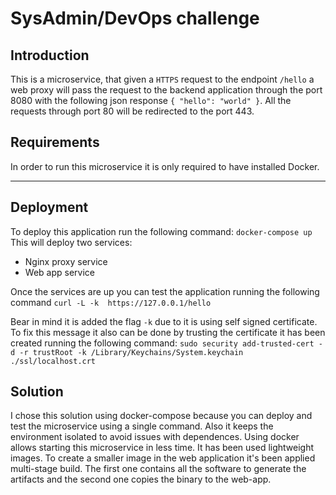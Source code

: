 # SysAdmin/DevOps challenge
## Introduction

This is a microservice, that given a `HTTPS` request to the endpoint `/hello` a web proxy will pass the request to the backend application through the port 8080 with the following json response `{ "hello": "world" }`.
All the requests through port 80 will be redirected to the port 443.

## Requirements

In order to run this microservice it is only required to have installed Docker.

--- 

## Deployment

To deploy this application run the following command:
`docker-compose up`
This will deploy two services:
* Nginx proxy service
* Web app service

Once the services are up you can test the application running the following command 
`curl -L -k  https://127.0.0.1/hello`

Bear in mind it is added the flag `-k` due to it is using self signed certificate. To fix this message it also can be done by trusting the certificate it has been created running the following command:
`sudo security add-trusted-cert -d -r trustRoot -k /Library/Keychains/System.keychain ./ssl/localhost.crt`

## Solution

I chose this solution using docker-compose because you can deploy and test the microservice using a single command. Also it keeps the environment isolated to avoid issues with dependences. Using docker allows starting this microservice in less time. It has been used lightweight images. To create a smaller image in the web application it's been applied multi-stage build. The first one contains all the software to generate the artifacts and the second one copies the binary to the web-app. 
